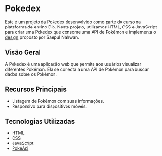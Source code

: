# Pokedex

Este é um projeto da Pokedex desenvolvido como parte do curso na plataforma de ensino Dio. Neste projeto, utilizamos HTML, CSS e JavaScript para criar uma Pokedex que consome uma API de Pokémon e implementa o [design](https://dribbble.com/shots/6545819-Pokedex-App) proposto por Saepul Nahwan.

## Visão Geral

A Pokedex é uma aplicação web que permite aos usuários visualizar diferentes Pokémon. Ela se conecta a uma API de Pokémon para buscar dados sobre os Pokémon.

## Recursos Principais

- Listagem de Pokémon com suas informações.
- Responsivo para dispositivos móveis.

## Tecnologias Utilizadas

- HTML
- CSS
- JavaScript
- [PokeApi](https://pokeapi.co/api/v2/pokemon)
